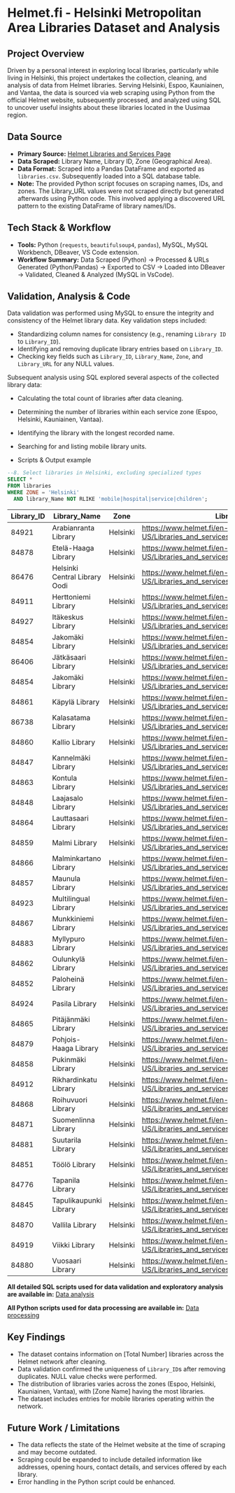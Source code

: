 # Helmet.fi - Helsinki Metropolitan Area Libraries Dataset and Analysis

## Project Overview

Driven by a personal interest in exploring local libraries, particularly while living in Helsinki, this project undertakes the collection, cleaning, and analysis of data from Helmet libraries. Serving Helsinki, Espoo, Kauniainen, and Vantaa, the data is sourced via web scraping using Python from the official Helmet website, subsequently processed, and analyzed using SQL to uncover useful insights about these libraries located in the Uusimaa region.

## Data Source

* **Primary Source:** [Helmet Libraries and Services Page](https://www.helmet.fi/en-US/Libraries_and_services)
* **Data Scraped:** Library Name, Library ID, Zone (Geographical Area).
* **Data Format:** Scraped into a Pandas DataFrame and exported as `libraries.csv`. Subsequently loaded into a SQL database table.
* **Note:** The provided Python script focuses on scraping names, IDs, and zones. The Library_URL values were not scraped directly but generated afterwards using Python code. This involved applying a discovered URL pattern to the existing DataFrame of library names/IDs.

## Tech Stack & Workflow

* **Tools:** Python (`requests`, `beautifulsoup4`, `pandas`), MySQL, MySQL Workbench, DBeaver, VS Code extension.
* **Workflow Summary:** Data Scraped (Python) -> Processed & URLs Generated (Python/Pandas) -> Exported to CSV -> Loaded into DBeaver -> Validated, Cleaned & Analyzed (MySQL in VsCode).

## Validation, Analysis & Code

Data validation was performed using MySQL to ensure the integrity and consistency of the Helmet library data. Key validation steps included:
* Standardizing column names for consistency (e.g., renaming `Library ID` to `Library_ID`).
* Identifying and removing duplicate library entries based on `Library_ID`.
* Checking key fields such as `Library_ID`, `Library_Name`, `Zone`, and `Library_URL` for any NULL values.

Subsequent analysis using SQL explored several aspects of the collected library data:
* Calculating the total count of libraries after data cleaning.
* Determining the number of libraries within each service zone (Espoo, Helsinki, Kauniainen, Vantaa).
* Identifying the library with the longest recorded name.
* Searching for and listing mobile library units.

* Scripts & Output example

```sql
--8. Select libraries in Helsinki, excluding specialized types 
SELECT *
FROM libraries
WHERE ZONE = 'Helsinki'
  AND library_Name NOT RLIKE 'mobile|hospital|service|children';
```

| Library_ID | Library_Name                  | Zone     | Library_URL                                                               |
|------------|-------------------------------|----------|---------------------------------------------------------------------------|
| 84921      | Arabianranta Library          | Helsinki | https://www.helmet.fi/en-US/Libraries_and_services/Arabianranta_Library |
| 84878      | Etelä-Haaga Library           | Helsinki | https://www.helmet.fi/en-US/Libraries_and_services/Etelä-Haaga_Library    |
| 86476      | Helsinki Central Library Oodi | Helsinki | https://www.helmet.fi/en-US/Libraries_and_services/Helsinki_Central_Library_Oodi |
| 84911      | Herttoniemi Library           | Helsinki | https://www.helmet.fi/en-US/Libraries_and_services/Herttoniemi_Library    |
| 84927      | Itäkeskus Library             | Helsinki | https://www.helmet.fi/en-US/Libraries_and_services/Itäkeskus_Library      |
| 84854      | Jakomäki Library              | Helsinki | https://www.helmet.fi/en-US/Libraries_and_services/Jakomäki_Library       |
| 86406      | Jätkäsaari Library            | Helsinki | https://www.helmet.fi/en-US/Libraries_and_services/Jätkäsaari_Library     |
| 84854      | Jakomäki Library              | Helsinki | https://www.helmet.fi/en-US/Libraries_and_services/Jakomäki_Library       |
| 84861      | Käpylä Library                | Helsinki | https://www.helmet.fi/en-US/Libraries_and_services/Käpylä_Library         |
| 86738      | Kalasatama Library            | Helsinki | https://www.helmet.fi/en-US/Libraries_and_services/Kalasatama_Library     |
| 84860      | Kallio Library                | Helsinki | https://www.helmet.fi/en-US/Libraries_and_services/Kallio_Library         |
| 84847      | Kannelmäki Library            | Helsinki | https://www.helmet.fi/en-US/Libraries_and_services/Kannelmäki_Library     |
| 84863      | Kontula Library               | Helsinki | https://www.helmet.fi/en-US/Libraries_and_services/Kontula_Library        |
| 84848      | Laajasalo Library             | Helsinki | https://www.helmet.fi/en-US/Libraries_and_services/Laajasalo_Library      |
| 84864      | Lauttasaari Library           | Helsinki | https://www.helmet.fi/en-US/Libraries_and_services/Lauttasaari_Library    |
| 84859      | Malmi Library                 | Helsinki | https://www.helmet.fi/en-US/Libraries_and_services/Malmi_Library          |
| 84866      | Malminkartano Library         | Helsinki | https://www.helmet.fi/en-US/Libraries_and_services/Malminkartano_Library  |
| 84857      | Maunula Library               | Helsinki | https://www.helmet.fi/en-US/Libraries_and_services/Maunula_Library        |
| 84923      | Multilingual Library          | Helsinki | https://www.helmet.fi/en-US/Libraries_and_services/Multilingual_Library   |
| 84867      | Munkkiniemi Library           | Helsinki | https://www.helmet.fi/en-US/Libraries_and_services/Munkkiniemi_Library    |
| 84883      | Myllypuro Library             | Helsinki | https://www.helmet.fi/en-US/Libraries_and_services/Myllypuro_Library      |
| 84862      | Oulunkylä Library             | Helsinki | https://www.helmet.fi/en-US/Libraries_and_services/Oulunkylä_Library      |
| 84852      | Paloheinä Library             | Helsinki | https://www.helmet.fi/en-US/Libraries_and_services/Paloheinä_Library      |
| 84924      | Pasila Library                | Helsinki | https://www.helmet.fi/en-US/Libraries_and_services/Pasila_Library         |
| 84865      | Pitäjänmäki Library           | Helsinki | https://www.helmet.fi/en-US/Libraries_and_services/Pitäjänmäki_Library    |
| 84879      | Pohjois-Haaga Library         | Helsinki | https://www.helmet.fi/en-US/Libraries_and_services/Pohjois-Haaga_Library  |
| 84858      | Pukinmäki Library             | Helsinki | https://www.helmet.fi/en-US/Libraries_and_services/Pukinmäki_Library      |
| 84912      | Rikhardinkatu Library         | Helsinki | https://www.helmet.fi/en-US/Libraries_and_services/Rikhardinkatu_Library  |
| 84868      | Roihuvuori Library            | Helsinki | https://www.helmet.fi/en-US/Libraries_and_services/Roihuvuori_Library     |
| 84871      | Suomenlinna Library           | Helsinki | https://www.helmet.fi/en-US/Libraries_and_services/Suomenlinna_Library    |
| 84881      | Suutarila Library             | Helsinki | https://www.helmet.fi/en-US/Libraries_and_services/Suutarila_Library      |
| 84851      | Töölö Library                 | Helsinki | https://www.helmet.fi/en-US/Libraries_and_services/Töölö_Library          |
| 84776      | Tapanila Library              | Helsinki | https://www.helmet.fi/en-US/Libraries_and_services/Tapanila_Library       |
| 84845      | Tapulikaupunki Library        | Helsinki | https://www.helmet.fi/en-US/Libraries_and_services/Tapulikaupunki_Library |
| 84870      | Vallila Library               | Helsinki | https://www.helmet.fi/en-US/Libraries_and_services/Vallila_Library        |
| 84919      | Viikki Library                | Helsinki | https://www.helmet.fi/en-US/Libraries_and_services/Viikki_Library         |
| 84880      | Vuosaari Library              | Helsinki | https://www.helmet.fi/en-US/Libraries_and_services/Vuosaari_Library       |


**All detailed SQL scripts used for data validation and exploratory analysis are available in:**
[Data analysis](./data_analysis.sql)

**All Python scripts used for data processing are available in:** 
[Data processing](./data_processing.py)

## Key Findings

* The dataset contains information on [Total Number] libraries across the Helmet network after cleaning.
* Data validation confirmed the uniqueness of `Library_ID`s after removing duplicates. NULL value checks were performed.
* The distribution of libraries varies across the zones (Espoo, Helsinki, Kauniainen, Vantaa), with [Zone Name] having the most libraries. 
* The dataset includes entries for mobile libraries operating within the network.

## Future Work / Limitations

* The data reflects the state of the Helmet website at the time of scraping and may become outdated.
* Scraping could be expanded to include detailed information like addresses, opening hours, contact details, and services offered by each library.
* Error handling in the Python script could be enhanced.
